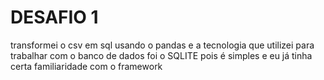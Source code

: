 # DESAFIO 1

transformei o csv em sql usando o pandas e a tecnologia que utilizei para trabalhar com o banco de dados foi o SQLITE pois é simples 
e eu já tinha certa familiaridade com o framework
